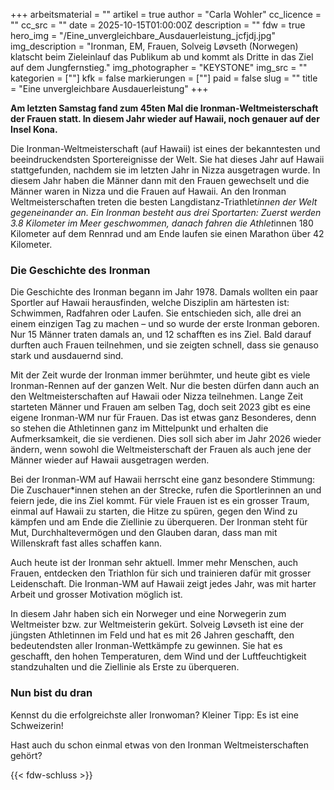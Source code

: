 +++
arbeitsmaterial = ""
artikel = true
author = "Carla Wohler"
cc_licence = ""
cc_src = ""
date = 2025-10-15T01:00:00Z
description = ""
fdw = true
hero_img = "/Eine_unvergleichbare_Ausdauerleistung_jcfjdj.jpg"
img_description = "Ironman, EM, Frauen, Solveig Løvseth (Norwegen) klatscht beim Zieleinlauf das Publikum ab und kommt als Dritte in das Ziel auf dem Jungfernstieg."
img_photographer = "KEYSTONE"
img_src = ""
kategorien = [""]
kfk = false
markierungen = [""]
paid = false
slug = ""
title = "Eine unvergleichbare Ausdauerleistung"
+++

**Am letzten Samstag fand zum 45ten Mal die Ironman-Weltmeisterschaft der Frauen statt. In diesem Jahr wieder auf Hawaii, noch genauer auf der Insel Kona.**

Die Ironman-Weltmeisterschaft (auf Hawaii) ist eines der bekanntesten und beeindruckendsten Sportereignisse der Welt. Sie hat dieses Jahr auf Hawaii stattgefunden, nachdem sie im letzten Jahr in Nizza ausgetragen wurde. In diesem Jahr haben die Männer dann mit den Frauen gewechselt und die Männer waren in Nizza und die Frauen auf Hawaii.  An den Ironman Weltmeisterschaften treten die besten Langdistanz-Triathlet*innen der Welt gegeneinander an. 
Ein Ironman besteht aus drei Sportarten: Zuerst werden 3.8 Kilometer im Meer geschwommen, danach fahren die Athlet*innen 180 Kilometer auf dem Rennrad und am Ende laufen sie einen Marathon über 42 Kilometer.

### Die Geschichte des Ironman

Die Geschichte des Ironman begann im Jahr 1978. Damals wollten ein paar Sportler auf Hawaii herausfinden, welche Disziplin am härtesten ist: Schwimmen, Radfahren oder Laufen. Sie entschieden sich, alle drei an einem einzigen Tag zu machen – und so wurde der erste Ironman geboren. Nur 15 Männer traten damals an, und 12 schafften es ins Ziel. Bald darauf durften auch Frauen teilnehmen, und sie zeigten schnell, dass sie genauso stark und ausdauernd sind.

Mit der Zeit wurde der Ironman immer berühmter, und heute gibt es viele Ironman-Rennen auf der ganzen Welt. Nur die besten dürfen dann auch an den Weltmeisterschaften auf Hawaii oder Nizza teilnehmen. Lange Zeit starteten Männer und Frauen am selben Tag, doch seit 2023 gibt es eine eigene Ironman-WM nur für Frauen. Das ist etwas ganz Besonderes, denn so stehen die Athletinnen ganz im Mittelpunkt und erhalten die Aufmerksamkeit, die sie verdienen. Dies soll sich aber im Jahr 2026 wieder ändern, wenn sowohl die Weltmeisterschaft der Frauen als auch jene der Männer wieder auf Hawaii ausgetragen werden. 

Bei der Ironman-WM auf Hawaii herrscht eine ganz besondere Stimmung: Die Zuschauer*innen stehen an der Strecke, rufen die Sportlerinnen an und feiern jede, die ins Ziel kommt. Für viele Frauen ist es ein grosser Traum, einmal auf Hawaii zu starten, die Hitze zu spüren, gegen den Wind zu kämpfen und am Ende die Ziellinie zu überqueren. Der Ironman steht für Mut, Durchhaltevermögen und den Glauben daran, dass man mit Willenskraft fast alles schaffen kann.

Auch heute ist der Ironman sehr aktuell. Immer mehr Menschen, auch Frauen, entdecken den Triathlon für sich und trainieren dafür mit grosser Leidenschaft. Die Ironman-WM auf Hawaii zeigt jedes Jahr, was mit harter Arbeit und grosser Motivation möglich ist.

In diesem Jahr haben sich ein Norweger und eine Norwegerin zum Weltmeister bzw. zur Weltmeisterin gekürt. Solveig Løvseth ist eine der jüngsten Athletinnen im Feld und hat es mit 26 Jahren geschafft, den bedeutendsten aller Ironman-Wettkämpfe zu gewinnen. Sie hat es geschafft, den hohen Temperaturen, dem Wind und der Luftfeuchtigkeit standzuhalten und die Ziellinie als Erste zu überqueren. 

### Nun bist du dran

Kennst du die erfolgreichste aller Ironwoman? Kleiner Tipp: Es ist eine Schweizerin!

Hast auch du schon einmal etwas von den Ironman Weltmeisterschaften gehört?

{{< fdw-schluss >}}